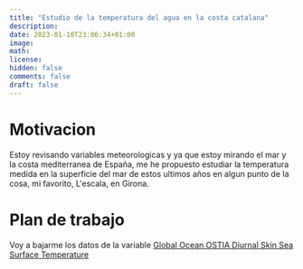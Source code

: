 ```yaml
---
title: "Estudio de la temperatura del agua en la costa catalana"
description: 
date: 2023-01-10T23:06:34+01:00
image: 
math: 
license: 
hidden: false
comments: false
draft: false
---
```



# Motivacion
Estoy revisando variables meteorologicas y ya que estoy mirando  el mar y la costa mediterranea de España, me he propuesto estudiar la temperatura medida en la superficie del mar de estos ultimos años en algun punto de la cosa, mi favorito, L'escala, en Girona.

# Plan de trabajo
Voy a bajarme los datos de la variable [Global Ocean OSTIA Diurnal Skin Sea Surface Temperature](https://data.marine.copernicus.eu/viewer/expert?view=dataset&dataset=SST_GLO_SST_L4_NRT_OBSERVATIONS_010_014) 